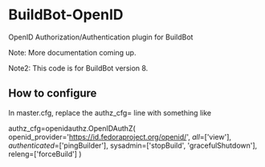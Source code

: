 # BuildBot-OpenID
OpenID Authorization/Authentication plugin for BuildBot

Note: More documentation coming up.

Note2: This code is for BuildBot version 8.


## How to configure
In master.cfg, replace the authz_cfg= line with something like

authz_cfg=openidauthz.OpenIDAuthZ(
    openid_provider='https://id.fedoraproject.org/openid/',
    _all_=['view'],
    _authenticated_=['pingBuilder'],
    sysadmin=['stopBuild', 'gracefulShutdown'],
    releng=['forceBuild']
)
